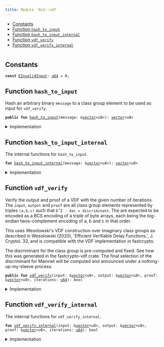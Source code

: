 ```yaml
---
title: Module `0x2::vdf`
---
```




-  [Constants](#@Constants_0)
-  [Function `hash_to_input`](#0x2_vdf_hash_to_input)
-  [Function `hash_to_input_internal`](#0x2_vdf_hash_to_input_internal)
-  [Function `vdf_verify`](#0x2_vdf_vdf_verify)
-  [Function `vdf_verify_internal`](#0x2_vdf_vdf_verify_internal)


<pre><code></code></pre>



<a name="@Constants_0"></a>

## Constants


<a name="0x2_vdf_EInvalidInput"></a>



<pre><code><b>const</b> <a href="vdf.md#0x2_vdf_EInvalidInput">EInvalidInput</a>: <a href="../move-stdlib/u64.md#0x1_u64">u64</a> = 0;
</code></pre>



<a name="0x2_vdf_hash_to_input"></a>

## Function `hash_to_input`

Hash an arbitrary binary <code>message</code> to a class group element to be used as input for <code>vdf_verify</code>.


<pre><code><b>public</b> <b>fun</b> <a href="vdf.md#0x2_vdf_hash_to_input">hash_to_input</a>(message: &<a href="../move-stdlib/vector.md#0x1_vector">vector</a>&lt;u8&gt;): <a href="../move-stdlib/vector.md#0x1_vector">vector</a>&lt;u8&gt;
</code></pre>



<details>
<summary>Implementation</summary>


<pre><code><b>public</b> <b>fun</b> <a href="vdf.md#0x2_vdf_hash_to_input">hash_to_input</a>(message: &<a href="../move-stdlib/vector.md#0x1_vector">vector</a>&lt;u8&gt;): <a href="../move-stdlib/vector.md#0x1_vector">vector</a>&lt;u8&gt; {
    <a href="vdf.md#0x2_vdf_hash_to_input_internal">hash_to_input_internal</a>(message)
}
</code></pre>



</details>

<a name="0x2_vdf_hash_to_input_internal"></a>

## Function `hash_to_input_internal`

The internal functions for <code>hash_to_input</code>.


<pre><code><b>fun</b> <a href="vdf.md#0x2_vdf_hash_to_input_internal">hash_to_input_internal</a>(message: &<a href="../move-stdlib/vector.md#0x1_vector">vector</a>&lt;u8&gt;): <a href="../move-stdlib/vector.md#0x1_vector">vector</a>&lt;u8&gt;
</code></pre>



<details>
<summary>Implementation</summary>


<pre><code><b>native</b> <b>fun</b> <a href="vdf.md#0x2_vdf_hash_to_input_internal">hash_to_input_internal</a>(message: &<a href="../move-stdlib/vector.md#0x1_vector">vector</a>&lt;u8&gt;): <a href="../move-stdlib/vector.md#0x1_vector">vector</a>&lt;u8&gt;;
</code></pre>



</details>

<a name="0x2_vdf_vdf_verify"></a>

## Function `vdf_verify`

Verify the output and proof of a VDF with the given number of iterations. The <code>input</code>, <code>output</code> and <code>proof</code>
are all class group elements represented by triples <code>(a,b,c)</code> such that <code>b^2 - 4ac = discriminant</code>. The are expected
to be encoded as a BCS encoding of a triple of byte arrays, each being the big-endian twos-complement encoding of
a, b and c in that order.

This uses Wesolowski's VDF construction over imaginary class groups as described in Wesolowski (2020),
'Efficient Verifiable Delay Functions.', J. Cryptol. 33, and is compatible with the VDF implementation in
fastcrypto.

The discriminant for the class group is pre-computed and fixed. See how this was generated in the fastcrypto-vdf
crate. The final selection of the discriminant for Mainnet will be computed and announced under a nothing-up-my-sleeve
process.


<pre><code><b>public</b> <b>fun</b> <a href="vdf.md#0x2_vdf_vdf_verify">vdf_verify</a>(input: &<a href="../move-stdlib/vector.md#0x1_vector">vector</a>&lt;u8&gt;, output: &<a href="../move-stdlib/vector.md#0x1_vector">vector</a>&lt;u8&gt;, proof: &<a href="../move-stdlib/vector.md#0x1_vector">vector</a>&lt;u8&gt;, iterations: <a href="../move-stdlib/u64.md#0x1_u64">u64</a>): bool
</code></pre>



<details>
<summary>Implementation</summary>


<pre><code><b>public</b> <b>fun</b> <a href="vdf.md#0x2_vdf_vdf_verify">vdf_verify</a>(
    input: &<a href="../move-stdlib/vector.md#0x1_vector">vector</a>&lt;u8&gt;,
    output: &<a href="../move-stdlib/vector.md#0x1_vector">vector</a>&lt;u8&gt;,
    proof: &<a href="../move-stdlib/vector.md#0x1_vector">vector</a>&lt;u8&gt;,
    iterations: <a href="../move-stdlib/u64.md#0x1_u64">u64</a>,
): bool {
    <a href="vdf.md#0x2_vdf_vdf_verify_internal">vdf_verify_internal</a>(input, output, proof, iterations)
}
</code></pre>



</details>

<a name="0x2_vdf_vdf_verify_internal"></a>

## Function `vdf_verify_internal`

The internal functions for <code>vdf_verify_internal</code>.


<pre><code><b>fun</b> <a href="vdf.md#0x2_vdf_vdf_verify_internal">vdf_verify_internal</a>(input: &<a href="../move-stdlib/vector.md#0x1_vector">vector</a>&lt;u8&gt;, output: &<a href="../move-stdlib/vector.md#0x1_vector">vector</a>&lt;u8&gt;, proof: &<a href="../move-stdlib/vector.md#0x1_vector">vector</a>&lt;u8&gt;, iterations: <a href="../move-stdlib/u64.md#0x1_u64">u64</a>): bool
</code></pre>



<details>
<summary>Implementation</summary>


<pre><code><b>native</b> <b>fun</b> <a href="vdf.md#0x2_vdf_vdf_verify_internal">vdf_verify_internal</a>(
    input: &<a href="../move-stdlib/vector.md#0x1_vector">vector</a>&lt;u8&gt;,
    output: &<a href="../move-stdlib/vector.md#0x1_vector">vector</a>&lt;u8&gt;,
    proof: &<a href="../move-stdlib/vector.md#0x1_vector">vector</a>&lt;u8&gt;,
    iterations: <a href="../move-stdlib/u64.md#0x1_u64">u64</a>,
): bool;
</code></pre>



</details>
